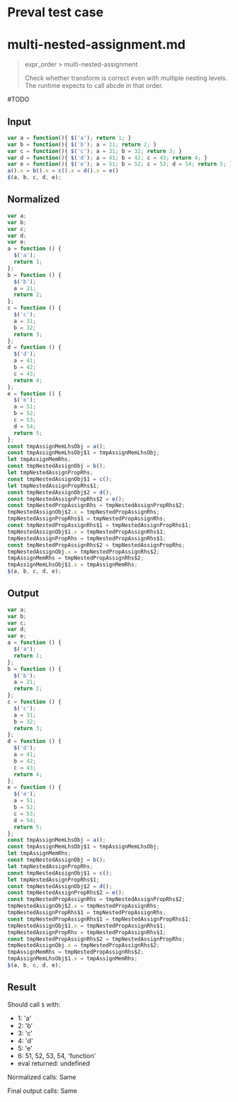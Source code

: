 # Preval test case

# multi-nested-assignment.md

> expr_order > multi-nested-assignment
>
> Check whether transform is correct even with multiple nesting levels. The runtime expects to call abcde in that order.

#TODO

## Input

`````js filename=intro
var a = function(){ $('a'); return 1; }
var b = function(){ $('b'); a = 21; return 2; }
var c = function(){ $('c'); a = 31; b = 32; return 3; }
var d = function(){ $('d'); a = 41; b = 42; c = 43; return 4; }
var e = function(){ $('e'); a = 51; b = 52; c = 53; d = 54; return 5; }
a().x = b().x = c().x = d().x = e()
$(a, b, c, d, e);
`````

## Normalized

`````js filename=intro
var a;
var b;
var c;
var d;
var e;
a = function () {
  $('a');
  return 1;
};
b = function () {
  $('b');
  a = 21;
  return 2;
};
c = function () {
  $('c');
  a = 31;
  b = 32;
  return 3;
};
d = function () {
  $('d');
  a = 41;
  b = 42;
  c = 43;
  return 4;
};
e = function () {
  $('e');
  a = 51;
  b = 52;
  c = 53;
  d = 54;
  return 5;
};
const tmpAssignMemLhsObj = a();
const tmpAssignMemLhsObj$1 = tmpAssignMemLhsObj;
let tmpAssignMemRhs;
const tmpNestedAssignObj = b();
let tmpNestedAssignPropRhs;
const tmpNestedAssignObj$1 = c();
let tmpNestedAssignPropRhs$1;
const tmpNestedAssignObj$2 = d();
const tmpNestedAssignPropRhs$2 = e();
const tmpNestedPropAssignRhs = tmpNestedAssignPropRhs$2;
tmpNestedAssignObj$2.x = tmpNestedPropAssignRhs;
tmpNestedAssignPropRhs$1 = tmpNestedPropAssignRhs;
const tmpNestedPropAssignRhs$1 = tmpNestedAssignPropRhs$1;
tmpNestedAssignObj$1.x = tmpNestedPropAssignRhs$1;
tmpNestedAssignPropRhs = tmpNestedPropAssignRhs$1;
const tmpNestedPropAssignRhs$2 = tmpNestedAssignPropRhs;
tmpNestedAssignObj.x = tmpNestedPropAssignRhs$2;
tmpAssignMemRhs = tmpNestedPropAssignRhs$2;
tmpAssignMemLhsObj$1.x = tmpAssignMemRhs;
$(a, b, c, d, e);
`````

## Output

`````js filename=intro
var a;
var b;
var c;
var d;
var e;
a = function () {
  $('a');
  return 1;
};
b = function () {
  $('b');
  a = 21;
  return 2;
};
c = function () {
  $('c');
  a = 31;
  b = 32;
  return 3;
};
d = function () {
  $('d');
  a = 41;
  b = 42;
  c = 43;
  return 4;
};
e = function () {
  $('e');
  a = 51;
  b = 52;
  c = 53;
  d = 54;
  return 5;
};
const tmpAssignMemLhsObj = a();
const tmpAssignMemLhsObj$1 = tmpAssignMemLhsObj;
let tmpAssignMemRhs;
const tmpNestedAssignObj = b();
let tmpNestedAssignPropRhs;
const tmpNestedAssignObj$1 = c();
let tmpNestedAssignPropRhs$1;
const tmpNestedAssignObj$2 = d();
const tmpNestedAssignPropRhs$2 = e();
const tmpNestedPropAssignRhs = tmpNestedAssignPropRhs$2;
tmpNestedAssignObj$2.x = tmpNestedPropAssignRhs;
tmpNestedAssignPropRhs$1 = tmpNestedPropAssignRhs;
const tmpNestedPropAssignRhs$1 = tmpNestedAssignPropRhs$1;
tmpNestedAssignObj$1.x = tmpNestedPropAssignRhs$1;
tmpNestedAssignPropRhs = tmpNestedPropAssignRhs$1;
const tmpNestedPropAssignRhs$2 = tmpNestedAssignPropRhs;
tmpNestedAssignObj.x = tmpNestedPropAssignRhs$2;
tmpAssignMemRhs = tmpNestedPropAssignRhs$2;
tmpAssignMemLhsObj$1.x = tmpAssignMemRhs;
$(a, b, c, d, e);
`````

## Result

Should call `$` with:
 - 1: 'a'
 - 2: 'b'
 - 3: 'c'
 - 4: 'd'
 - 5: 'e'
 - 6: 51, 52, 53, 54, 'function'
 - eval returned: undefined

Normalized calls: Same

Final output calls: Same
